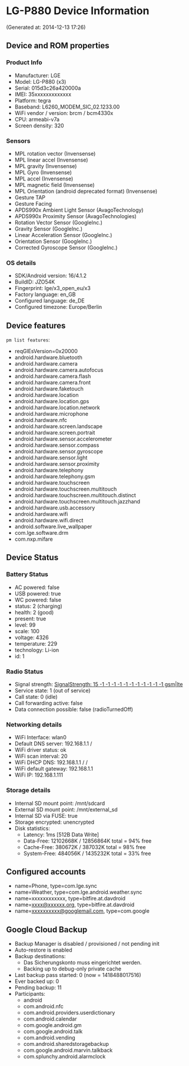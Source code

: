 # LG-P880 Device Information
(Generated at: 2014-12-13 17:26)
## Device and ROM properties
### Product Info
* Manufacturer: LGE
* Model: LG-P880 (x3)
* Serial: 015d3c26a420000a
* IMEI: 35xxxxxxxxxxxxx
* Platform: tegra
* Baseband: L6260_MODEM_SIC_02.1233.00
* WiFi vendor / version: brcm / bcm4330x
* CPU: armeabi-v7a
* Screen density: 320

### Sensors
* MPL rotation vector (Invensense)
* MPL linear accel (Invensense)
* MPL gravity (Invensense)
* MPL Gyro (Invensense)
* MPL accel (Invensense)
* MPL magnetic field (Invensense)
* MPL Orientation (android deprecated format) (Invensense)
* Gesture TAP
* Gesture Facing
* APDS990x Ambient Light Sensor (AvagoTechnology)
* APDS990x Proximity Sensor (AvagoTechnologies)
* Rotation Vector Sensor (GoogleInc.)
* Gravity Sensor (GoogleInc.)
* Linear Acceleration Sensor (GoogleInc.)
* Orientation Sensor (GoogleInc.)
* Corrected Gyroscope Sensor (GoogleInc.)

### OS details
* SDK/Android version: 16/4.1.2
* BuildID: JZO54K
* Fingerprint: lge/x3_open_eu/x3
* Factory language: en_GB
* Configured language: de_DE
* Configured timezone: Europe/Berlin


## Device features
`pm list features`:

* reqGlEsVersion=0x20000
* android.hardware.bluetooth
* android.hardware.camera
* android.hardware.camera.autofocus
* android.hardware.camera.flash
* android.hardware.camera.front
* android.hardware.faketouch
* android.hardware.location
* android.hardware.location.gps
* android.hardware.location.network
* android.hardware.microphone
* android.hardware.nfc
* android.hardware.screen.landscape
* android.hardware.screen.portrait
* android.hardware.sensor.accelerometer
* android.hardware.sensor.compass
* android.hardware.sensor.gyroscope
* android.hardware.sensor.light
* android.hardware.sensor.proximity
* android.hardware.telephony
* android.hardware.telephony.gsm
* android.hardware.touchscreen
* android.hardware.touchscreen.multitouch
* android.hardware.touchscreen.multitouch.distinct
* android.hardware.touchscreen.multitouch.jazzhand
* android.hardware.usb.accessory
* android.hardware.wifi
* android.hardware.wifi.direct
* android.software.live_wallpaper
* com.lge.software.drm
* com.nxp.mifare

## Device Status
### Battery Status
* AC powered: false
* USB powered: true
* WC powered: false
* status: 2 (charging)
* health: 2 (good)
* present: true
* level: 99
* scale: 100
* voltage: 4326
* temperature: 229
* technology: Li-ion
* id: 1

### Radio Status
* Signal strength: [SignalStrength: 15 -1 -1 -1 -1 -1 -1 -1 -1 -1 -1 -1 gsm|lte](http://android.stackexchange.com/a/74954/16575)
* Service state: 1 (out of service)
* Call state: 0 (idle)
* Call forwarding active: false
* Data connection possible: false (radioTurnedOff)
### Networking details
* WiFi Interface: wlan0
* Default DNS server: 192.168.1.1 / 
* WiFi driver status: ok
* WiFi scan interval: 20
* WiFi DHCP DNS: 192.168.1.1 /  / 
* WiFi default gateway: 192.168.1.1
* WiFi IP: 192.168.1.111

### Storage details
* Internal SD mount point: /mnt/sdcard
* External SD mount point: /mnt/external_sd
* Internal SD via FUSE: true
* Storage encrypted: unencrypted
* Disk statistics:
    * Latency: 1ms [512B Data Write] 
    * Data-Free: 12102668K / 12856864K total = 94% free 
    * Cache-Free: 380672K / 387032K total = 98% free 
    * System-Free: 484056K / 1435232K total = 33% free 

## Configured accounts
*  name=Phone, type=com.lge.sync
*  name=Weather, type=com.lge.android.weather.sync
*  name=xxxxxxxxxxxx, type=bitfire.at.davdroid
*  name=xxxx@xxxxxx.org, type=bitfire.at.davdroid
*  name=xxxxxxxxxx@googlemail.com, type=com.google

## Google Cloud Backup
* Backup Manager is disabled / provisioned / not pending init
* Auto-restore is enabled
* Backup destinations:
    -  Das Sicherungskonto muss eingerichtet werden.
    -  Backing up to debug-only private cache
* Last backup pass started: 0 (now = 1418488017516)
* Ever backed up: 0
* Pending backup: 11
* Participants:
    - android
    - com.android.nfc
    - com.android.providers.userdictionary
    - com.android.calendar
    - com.google.android.gm
    - com.google.android.talk
    - com.android.vending
    - com.android.sharedstoragebackup
    - com.google.android.marvin.talkback
    - com.splunchy.android.alarmclock
